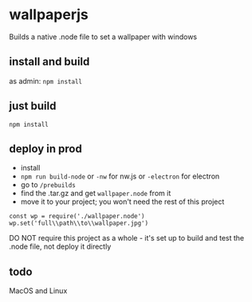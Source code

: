 # wallpaperjs

Builds a native .node file to set a wallpaper with windows

## install and build

as admin: `npm install`

## just build

`npm install`

## deploy in prod

- install
- `npm run build-node` or `-nw` for nw.js or `-electron` for electron
- go to `/prebuilds`
- find the .tar.gz and get `wallpaper.node` from it
- move it to your project; you won't need the rest of this project

```
const wp = require('./wallpaper.node')
wp.set('full\\path\\to\\wallpaper.jpg')
```

DO NOT require this project as a whole - it's set up to build and test the .node file, not deploy it directly

## todo

MacOS and Linux
